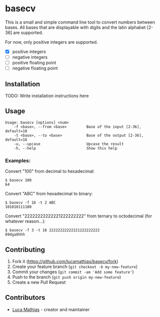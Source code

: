 # basecv

This is a small and simple command line tool to convert numbers between bases. All bases that are displayable with digits
and the latin alphabet [2-36] are supported.

For now, only positive integers are supported.

- [x] positive integers
- [ ] negative integers
- [ ] positive floating point
- [ ] negative floating point

## Installation

TODO: Write installation instructions here

## Usage

```console
Usage: basecv [options] <num>
    -f <base>, --from <base>         Base of the input [2-36], default=10
    -t <base>, --to <base>           Base of the output [2-36], default=16
    -u, --upcase                     Upcase the result
    -h, --help                       Show this help
```
### Examples:
Convert "100" from decimal to hexadecimal:
```console 
$ basecv 100
64
```
Convert "ABC" from hexadecimal to binary:
```console 
$ basecv -f 16 -t 2 ABC
101010111100
```
Convert "22222222222221222222222" from ternary to octodecimal (for whatever reason...):
```console 
$ basecv -f 3 -t 18 22222222222221222222222
89dga8hhh
```
## Contributing

1. Fork it (<https://github.com/lucamathias/basecv/fork>)
2. Create your feature branch (`git checkout -b my-new-feature`)
3. Commit your changes (`git commit -am 'Add some feature'`)
4. Push to the branch (`git push origin my-new-feature`)
5. Create a new Pull Request

## Contributors

- [Luca Mathias](https://github.com/lucamathias) - creator and maintainer
